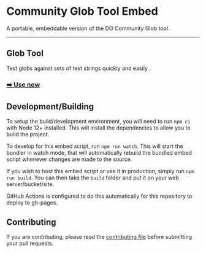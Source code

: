 # Community Glob Tool Embed

A portable, embeddable version of the DO Community Glob tool.

---

## Glob Tool

Test globs against sets of test strings quickly and easily .

### [➡️ Use now](https://www.digitalocean.com/community/tools/glob)

## Development/Building

To setup the build/development environment, you will need to run `npm ci` with Node 12+ installed.
This will install the dependencies to allow you to build the project.

To develop for this embed script, run `npm run watch`.
This will start the bundler in watch mode, that will automatically rebuild the bundled embed script
 whenever changes are made to the source.

If you wish to host this embed script or use it in production, simply run `npm run build`.
You can then take the `build` folder and put it on your web server/bucket/site.

GitHub Actions is configured to do this automatically for this repository to deploy to gh-pages.

## Contributing

If you are contributing, please read the [contributing file](CONTRIBUTING.md) before submitting your pull requests.
